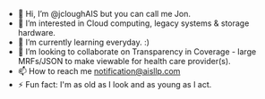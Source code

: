 - 👋 Hi, I’m @jcloughAIS but you can call me Jon.
- 👀 I’m interested in Cloud computing, legacy systems & storage hardware.
- 🌱 I’m currently learning everyday. :)
- 💞️ I’m looking to collaborate on Transparency in Coverage - large MRFs/JSON to make viewable for health care provider(s).
- 📫 How to reach me notification@aisllp.com
- ⚡ Fun fact: I'm as old as I look and as young as I act.

<!---
jcloughAIS/jcloughAIS is a ✨ special ✨ repository because its `README.md` (this file) appears on your GitHub profile.
You can click the Preview link to take a look at your changes.
--->

